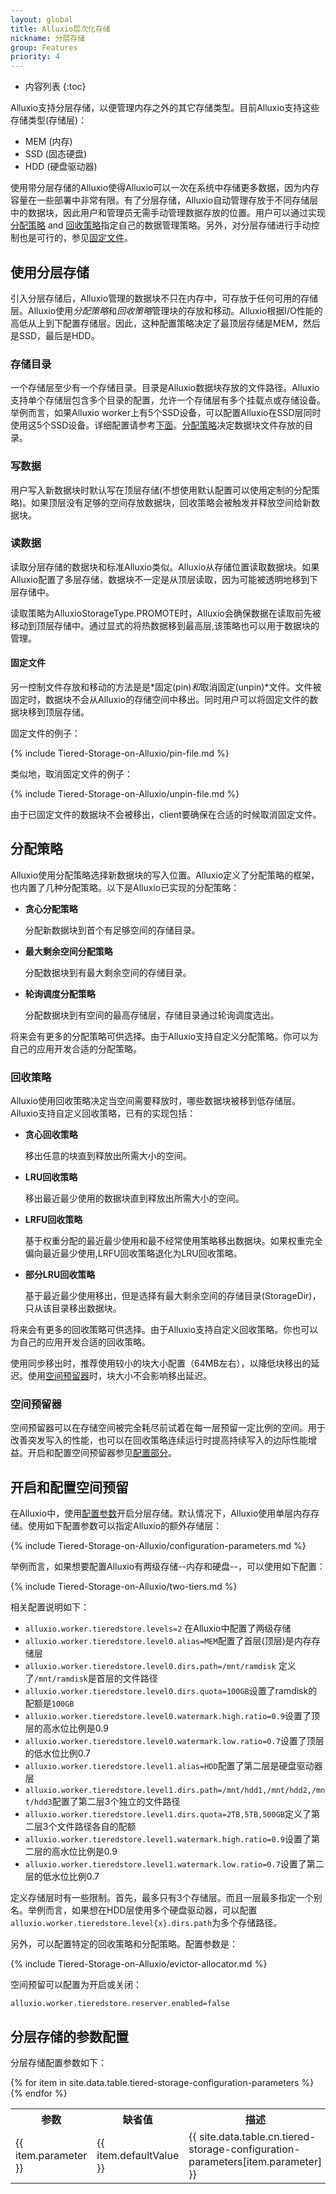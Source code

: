 ```yaml
---
layout: global
title: Alluxio层次化存储
nickname: 分层存储
group: Features
priority: 4
---
```


* 内容列表
{:toc}

Alluxio支持分层存储，以便管理内存之外的其它存储类型。目前Alluxio支持这些存储类型(存储层)：

* MEM (内存)
* SSD (固态硬盘)
* HDD (硬盘驱动器)

使用带分层存储的Alluxio使得Alluxio可以一次在系统中存储更多数据，因为内存容量在一些部署中非常有限。有了分层存储，Alluxio自动管理存放于不同存储层中的数据块，因此用户和管理员无需手动管理数据存放的位置。用户可以通过实现[分配策略](#allocators) and [回收策略](#evictors)指定自己的数据管理策略。另外，对分层存储进行手动控制也是可行的，参见[固定文件](#pinning-files)。

## 使用分层存储

引入分层存储后，Alluxio管理的数据块不只在内存中，可存放于任何可用的存储层。Alluxio使用*分配策略*和*回收策略*管理块的存放和移动。Alluxio根据I/O性能的高低从上到下配置存储层。因此，这种配置策略决定了最顶层存储是MEM，然后是SSD，最后是HDD。

### 存储目录

一个存储层至少有一个存储目录。目录是Alluxio数据块存放的文件路径。Alluxio支持单个存储层包含多个目录的配置，允许一个存储层有多个挂载点或存储设备。举例而言，如果Alluxio worker上有5个SSD设备，可以配置Alluxio在SSD层同时使用这5个SSD设备。详细配置请参考[下面](#enabling-and-configuring-tiered-storage)。[分配策略](#allocators)决定数据块文件存放的目录。

### 写数据

用户写入新数据块时默认写在顶层存储(不想使用默认配置可以使用定制的分配策略)。如果顶层没有足够的空间存放数据块，回收策略会被触发并释放空间给新数据块。

### 读数据

读取分层存储的数据块和标准Alluxio类似。Alluxio从存储位置读取数据块。如果Alluxio配置了多层存储，数据块不一定是从顶层读取，因为可能被透明地移到下层存储中。

读取策略为AlluxioStorageType.PROMOTE时，Alluxio会确保数据在读取前先被移动到顶层存储中。通过显式的将热数据移到最高层,该策略也可以用于数据块的管理。

#### 固定文件

另一控制文件存放和移动的方法是是*固定(pin)*和*取消固定(unpin)*文件。文件被固定时，数据块不会从Alluxio的存储空间中移出。同时用户可以将固定文件的数据块移到顶层存储。

固定文件的例子：

{% include Tiered-Storage-on-Alluxio/pin-file.md %}

类似地，取消固定文件的例子：

{% include Tiered-Storage-on-Alluxio/unpin-file.md %}

由于已固定文件的数据块不会被移出，client要确保在合适的时候取消固定文件。

## 分配策略

Alluxio使用分配策略选择新数据块的写入位置。Alluxio定义了分配策略的框架，也内置了几种分配策略。以下是Alluxio已实现的分配策略：

* **贪心分配策略**

    分配新数据块到首个有足够空间的存储目录。

* **最大剩余空间分配策略**

    分配数据块到有最大剩余空间的存储目录。

* **轮询调度分配策略**

    分配数据块到有空间的最高存储层，存储目录通过轮询调度选出。

将来会有更多的分配策略可供选择。由于Alluxio支持自定义分配策略。你可以为自己的应用开发合适的分配策略。

### 回收策略

Alluxio使用回收策略决定当空间需要释放时，哪些数据块被移到低存储层。Alluxio支持自定义回收策略，已有的实现包括：

* **贪心回收策略**

    移出任意的块直到释放出所需大小的空间。

* **LRU回收策略**

    移出最近最少使用的数据块直到释放出所需大小的空间。

* **LRFU回收策略**

    基于权重分配的最近最少使用和最不经常使用策略移出数据块。如果权重完全偏向最近最少使用,LRFU回收策略退化为LRU回收策略。

* **部分LRU回收策略**

    基于最近最少使用移出，但是选择有最大剩余空间的存储目录(StorageDir)，只从该目录移出数据块。

将来会有更多的回收策略可供选择。由于Alluxio支持自定义回收策略。你也可以为自己的应用开发合适的回收策略。

使用同步移出时，推荐使用较小的块大小配置（64MB左右），以降低块移出的延迟。使用[空间预留器](#space-reserver)时，块大小不会影响移出延迟。

### 空间预留器

空间预留器可以在存储空间被完全耗尽前试着在每一层预留一定比例的空间。用于改善突发写入的性能，也可以在回收策略连续运行时提高持续写入的边际性能增益。开启和配置空间预留器参见[配置部分](#enabling-and-configuring-tiered-storage)。

## 开启和配置空间预留

在Alluxio中，使用[配置参数](Configuration-Settings.html)开启分层存储。默认情况下，Alluxio使用单层内存存储。使用如下配置参数可以指定Alluxio的额外存储层：

{% include Tiered-Storage-on-Alluxio/configuration-parameters.md %}

举例而言，如果想要配置Alluxio有两级存储--内存和硬盘--，可以使用如下配置：

{% include Tiered-Storage-on-Alluxio/two-tiers.md %}

相关配置说明如下：

* `alluxio.worker.tieredstore.levels=2` 在Alluxio中配置了两级存储
* `alluxio.worker.tieredstore.level0.alias=MEM`配置了首层(顶层)是内存存储层
* `alluxio.worker.tieredstore.level0.dirs.path=/mnt/ramdisk` 定义了`/mnt/ramdisk`是首层的文件路径
* `alluxio.worker.tieredstore.level0.dirs.quota=100GB`设置了ramdisk的配额是`100GB`
* `alluxio.worker.tieredstore.level0.watermark.high.ratio=0.9`设置了顶层的高水位比例是0.9
* `alluxio.worker.tieredstore.level0.watermark.low.ratio=0.7`设置了顶层的低水位比例0.7
* `alluxio.worker.tieredstore.level1.alias=HDD`配置了第二层是硬盘驱动器层
* `alluxio.worker.tieredstore.level1.dirs.path=/mnt/hdd1,/mnt/hdd2,/mnt/hdd3`配置了第二层3个独立的文件路径
* `alluxio.worker.tieredstore.level1.dirs.quota=2TB,5TB,500GB`定义了第二层3个文件路径各自的配额
* `alluxio.worker.tieredstore.level1.watermark.high.ratio=0.9`设置了第二层的高水位比例是0.9
* `alluxio.worker.tieredstore.level1.watermark.low.ratio=0.7`设置了第二层的低水位比例0.7

定义存储层时有一些限制。首先，最多只有3个存储层。而且一层最多指定一个别名。举例而言，如果想在HDD层使用多个硬盘驱动器，可以配置`alluxio.worker.tieredstore.level{x}.dirs.path`为多个存储路径。

另外，可以配置特定的回收策略和分配策略。配置参数是：

{% include Tiered-Storage-on-Alluxio/evictor-allocator.md %}

空间预留可以配置为开启或关闭：

    alluxio.worker.tieredstore.reserver.enabled=false

## 分层存储的参数配置

分层存储配置参数如下：

<table class="table table-striped">
<tr><th>参数</th><th>缺省值</th><th>描述</th></tr>
{% for item in site.data.table.tiered-storage-configuration-parameters %}
<tr>
<td>{{ item.parameter }}</td>
<td>{{ item.defaultValue }}</td>
<td>{{ site.data.table.cn.tiered-storage-configuration-parameters[item.parameter] }}</td>
</tr>
{% endfor %}
</table>
